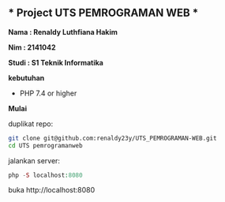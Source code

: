 ## * Project UTS PEMROGRAMAN WEB *

**Nama : Renaldy Luthfiana Hakim**

**Nim  : 2141042**

**Studi : S1 Teknik Informatika**

**kebutuhan**

- PHP 7.4 or higher

**Mulai**

duplikat repo: 

```bash
git clone git@github.com:renaldy23y/UTS_PEMROGRAMAN-WEB.git
cd UTS pemrogramanweb
```

jalankan server:

```php
php -S localhost:8080 
```
buka http://localhost:8080
